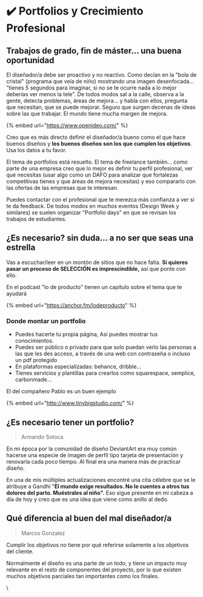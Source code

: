 # ✔️ Portfolios y Crecimiento Profesional

## Trabajos de grado, fin de máster… una buena oportunidad

El diseñador/a debe ser proactivo y no reactivo. Como decían en la "bola de cristal" (programa que veía de niño) mostrando una imagen desenfocada… "tienes 5 segundos para imaginar, si no se te ocurre nada a lo mejor deberías ver menos la tele". De todos modos sal a la calle, observa a la gente, detecta problemas, áreas de mejora… y habla con ellos, pregunta que necesitan, que se puede mejorar. Seguro que surgen decenas de ideas sobre las que trabajar. El mundo tiene mucha margen de mejora.

{% embed url="https://www.openideo.com/" %}

Creo que es más directo definir el diseñador/a bueno como el que hace buenos diseños y **los buenos diseños son los que cumplen los objetivos**. Usa los datos a tu favor.

El tema de portfolios está resuelto. El tema de freelance también… como parte de una empresa creo que lo mejor es definir tu perfil profesional, ver qué necesitas (usar algo como un DAFO para analizar que fortalezas competitivas tienes y que áreas de mejora necesitas) y eso compararlo con las ofertas de las empresas que te interesan.

Puedes contactar con el profesional que te merezca más confianza a ver si te da feedback. De todos modos en muchos eventos (Design Week y similares) se suelen organizar "Portfolio days" en que se revisan los trabajos de estudiantes.

## ¿Es necesario? sin duda… a no ser que seas una estrella

Vas a escuchar/leer en un montón de sitios que no hace falta. **Si quieres pasar un proceso de SELECCIÓN es imprescindible,** así que ponte con ello.

En el podcast "lo de producto" tienen un capítulo sobre el tema que te ayudará

{% embed url="https://anchor.fm/lodeproducto" %}

### Donde montar un portfolio

* Puedes hacerte tu propia página, Así puedes mostrar tus conocimientos.
* Puedes ser público o privado para que solo puedan verlo las personas a las que les des acceso, a través de una web con contraseña o incluso un pdf protegido
* En plataformas especializadas: behance, dribble…
* Tienes servicios y plantillas para crearlos como squarespace, semplice, carbonmade…

El del compañero Pablo es un buen ejemplo

{% embed url="http://www.tinybigstudio.com/" %}

## ¿Es necesario tener un portfolio?
> Armando Sotoca

En mi época por la comunidad de diseño DeviantArt era muy común hacerse una especie de imagen de perfil tipo tarjeta de presentación y renovarla cada poco tiempo. Al final era una manera más de practicar diseño.

En una de mis múltiples actualizaciones encontré una cita célebre que se le atribuye a Gandhi "**El mundo exige resultados. No le cuentes a otros tus dolores del parto. Muéstrales al niño".** Eso sigue presente en mi cabeza a día de hoy y creo que es una idea que viene como anillo al dedo.

## Qué diferencia al buen del mal diseñador/a 
> Marcos Gonzalez

Cumplir los objetivos no tiene por qué referirse solamente a los objetivos del cliente.

Normalmente el diseño es una parte de un todo, y tiene un impacto muy relevante en el resto de componentes del proyecto, por lo que existen muchos objetivos parciales tan importantes como los finales.

\

